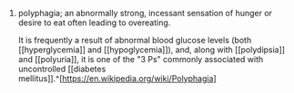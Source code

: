 1. polyphagia; an abnormally strong, incessant sensation of hunger or desire to eat often leading to overeating.
   
   It is frequently a result of abnormal blood glucose levels (both [[hyperglycemia]] and [[hypoglycemia]]), and, along with [[polydipsia]] and [[polyuria]], it is one of the "3 Ps" commonly associated with uncontrolled [[diabetes mellitus]].^[https://en.wikipedia.org/wiki/Polyphagia]